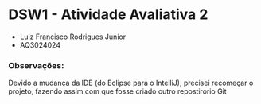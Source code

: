 # DSW1 - Atividade Avaliativa 2
- Luiz Francisco Rodrigues Junior
- AQ3024024


### Observações:
Devido a mudança da IDE (do Eclipse para o IntelliJ), precisei recomeçar o projeto, fazendo assim com que fosse criado outro repostirorio Git
